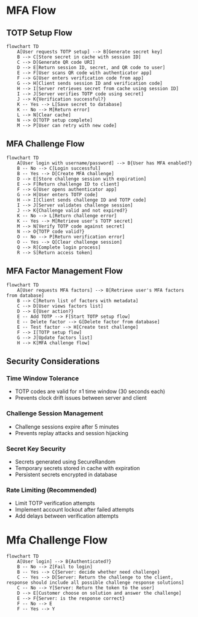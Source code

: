 # MFA Flow

## TOTP Setup Flow

```mermaid
flowchart TD
    A[User requests TOTP setup] --> B[Generate secret key]
    B --> C[Store secret in cache with session ID]
    C --> D[Generate QR code URI]
    D --> E[Return session ID, secret, and QR code to user]
    E --> F[User scans QR code with authenticator app]
    F --> G[User enters verification code from app]
    G --> H[Client sends session ID and verification code]
    H --> I[Server retrieves secret from cache using session ID]
    I --> J[Server verifies TOTP code using secret]
    J --> K{Verification successful?}
    K -- Yes --> L[Save secret to database]
    K -- No --> M[Return error]
    L --> N[Clear cache]
    N --> O[TOTP setup complete]
    M --> P[User can retry with new code]
```

## MFA Challenge Flow

```mermaid
flowchart TD
    A[User login with username/password] --> B{User has MFA enabled?}
    B -- No --> C[Login successful]
    B -- Yes --> D[Create MFA challenge]
    D --> E[Store challenge session with expiration]
    E --> F[Return challenge ID to client]
    F --> G[User opens authenticator app]
    G --> H[User enters TOTP code]
    H --> I[Client sends challenge ID and TOTP code]
    I --> J[Server validates challenge session]
    J --> K{Challenge valid and not expired?}
    K -- No --> L[Return challenge error]
    K -- Yes --> M[Retrieve user's TOTP secret]
    M --> N[Verify TOTP code against secret]
    N --> O{TOTP code valid?}
    O -- No --> P[Return verification error]
    O -- Yes --> Q[Clear challenge session]
    Q --> R[Complete login process]
    R --> S[Return access token]
```

## MFA Factor Management Flow

```mermaid
flowchart TD
    A[User requests MFA factors] --> B[Retrieve user's MFA factors from database]
    B --> C[Return list of factors with metadata]
    C --> D[User views factors list]
    D --> E{User action?}
    E -- Add TOTP --> F[Start TOTP setup flow]
    E -- Delete factor --> G[Delete factor from database]
    E -- Test factor --> H[Create test challenge]
    F --> I[TOTP setup flow]
    G --> J[Update factors list]
    H --> K[MFA challenge flow]
```

## Security Considerations

### Time Window Tolerance

- TOTP codes are valid for ±1 time window (30 seconds each)
- Prevents clock drift issues between server and client

### Challenge Session Management

- Challenge sessions expire after 5 minutes
- Prevents replay attacks and session hijacking

### Secret Key Security

- Secrets generated using SecureRandom
- Temporary secrets stored in cache with expiration
- Persistent secrets encrypted in database

### Rate Limiting (Recommended)

- Limit TOTP verification attempts
- Implement account lockout after failed attempts
- Add delays between verification attempts

# Mfa Challenge Flow

```mermaid
flowchart TD
    A[User login] --> B{Authenticated?}
    B -- No --> Z[Fail to login]
    B -- Yes --> C{Server: decide whether need challenge}
    C -- Yes --> D[Server: Return the challenge to the client, response should include all possible challenge response solutions]
    C -- No --> Y[Server: Return the token to the user]
    D --> E[Customer choose on solution and answer the challenge]
    E --> F{Server: is the response correct}
    F -- No --> E
    F -- Yes --> Y

```